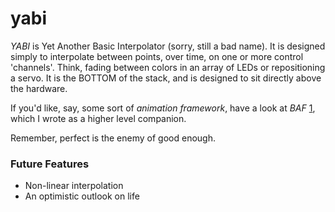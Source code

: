 # yabi
*YABI* is Yet Another Basic Interpolator (sorry, still a bad name). It is designed simply to interpolate between points, over time, on one or more control 'channels'. Think, fading between colors in an array of LEDs or repositioning a servo. It is the BOTTOM of the stack, and is designed to sit directly above the hardware.

If you'd like, say, some sort of _animation framework_, have a look at *BAF* [1], which I wrote as a higher level companion.

Remember, perfect is the enemy of good enough.

### Future Features
* Non-linear interpolation
* An optimistic outlook on life

[1]: https://github.com/borgel/baf

